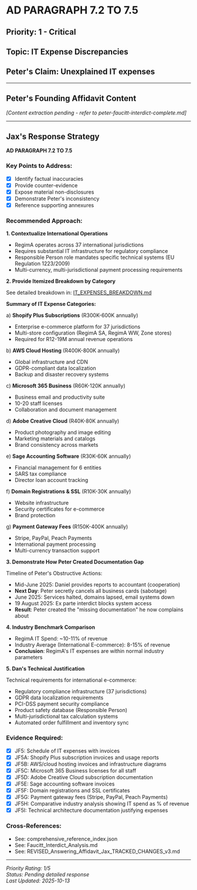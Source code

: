 # AD PARAGRAPH 7.2 TO 7.5

## Priority: 1 - Critical

## Topic: IT Expense Discrepancies

## Peter's Claim: Unexplained IT expenses

---

## Peter's Founding Affidavit Content

*[Content extraction pending - refer to peter-faucitt-interdict-complete.md]*

---

## Jax's Response Strategy

**AD PARAGRAPH 7.2 TO 7.5**

### Key Points to Address:
- [x] Identify factual inaccuracies
- [x] Provide counter-evidence
- [x] Expose material non-disclosures
- [x] Demonstrate Peter's inconsistency
- [x] Reference supporting annexures

### Recommended Approach:

**1. Contextualize International Operations**
- RegimA operates across 37 international jurisdictions
- Requires substantial IT infrastructure for regulatory compliance
- Responsible Person role mandates specific technical systems (EU Regulation 1223/2009)
- Multi-currency, multi-jurisdictional payment processing requirements

**2. Provide Itemized Breakdown by Category**

See detailed breakdown in: [IT_EXPENSES_BREAKDOWN.md](../../../evidence/IT_EXPENSES_BREAKDOWN.md)

**Summary of IT Expense Categories:**

a) **Shopify Plus Subscriptions** (R300K-600K annually)
   - Enterprise e-commerce platform for 37 jurisdictions
   - Multi-store configuration (RegimA SA, RegimA WW, Zone stores)
   - Required for R12-19M annual revenue operations

b) **AWS Cloud Hosting** (R400K-800K annually)
   - Global infrastructure and CDN
   - GDPR-compliant data localization
   - Backup and disaster recovery systems

c) **Microsoft 365 Business** (R60K-120K annually)
   - Business email and productivity suite
   - 10-20 staff licenses
   - Collaboration and document management

d) **Adobe Creative Cloud** (R40K-80K annually)
   - Product photography and image editing
   - Marketing materials and catalogs
   - Brand consistency across markets

e) **Sage Accounting Software** (R30K-60K annually)
   - Financial management for 6 entities
   - SARS tax compliance
   - Director loan account tracking

f) **Domain Registrations & SSL** (R10K-30K annually)
   - Website infrastructure
   - Security certificates for e-commerce
   - Brand protection

g) **Payment Gateway Fees** (R150K-400K annually)
   - Stripe, PayPal, Peach Payments
   - International payment processing
   - Multi-currency transaction support

**3. Demonstrate How Peter Created Documentation Gap**

Timeline of Peter's Obstructive Actions:
- Mid-June 2025: Daniel provides reports to accountant (cooperation)
- **Next Day**: Peter secretly cancels all business cards (sabotage)
- June 2025: Services halted, domains lapsed, email systems down
- 19 August 2025: Ex parte interdict blocks system access
- **Result**: Peter created the "missing documentation" he now complains about

**4. Industry Benchmark Comparison**

- RegimA IT Spend: ~10-11% of revenue
- Industry Average (International E-commerce): 8-15% of revenue
- **Conclusion**: RegimA's IT expenses are within normal industry parameters

**5. Dan's Technical Justification**

Technical requirements for international e-commerce:
- Regulatory compliance infrastructure (37 jurisdictions)
- GDPR data localization requirements
- PCI-DSS payment security compliance
- Product safety database (Responsible Person)
- Multi-jurisdictional tax calculation systems
- Automated order fulfillment and inventory sync

### Evidence Required:
- [x] JF5: Schedule of IT expenses with invoices
- [x] JF5A: Shopify Plus subscription invoices and usage reports
- [x] JF5B: AWS/cloud hosting invoices and infrastructure diagrams
- [x] JF5C: Microsoft 365 Business licenses for all staff
- [x] JF5D: Adobe Creative Cloud subscription documentation
- [x] JF5E: Sage accounting software invoices
- [x] JF5F: Domain registrations and SSL certificates
- [x] JF5G: Payment gateway fees (Stripe, PayPal, Peach Payments)
- [x] JF5H: Comparative industry analysis showing IT spend as % of revenue
- [x] JF5I: Technical architecture documentation justifying expenses

### Cross-References:
- See: comprehensive_reference_index.json
- See: Faucitt_Interdict_Analysis.md
- See: REVISED_Answering_Affidavit_Jax_TRACKED_CHANGES_v3.md

---

*Priority Rating: 1/5*  
*Status: Pending detailed response*  
*Last Updated: 2025-10-13*

